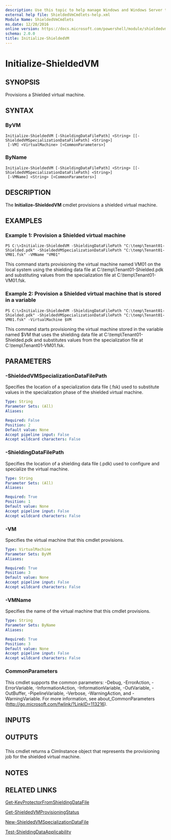```yaml
---
description: Use this topic to help manage Windows and Windows Server technologies with Windows PowerShell.
external help file: ShieldedVmCmdlets-help.xml
Module Name: ShieldedVmCmdlets
ms.date: 12/20/2016
online version: https://docs.microsoft.com/powershell/module/shieldedvmcmdlets/initialize-shieldedvm?view=windowsserver2016-ps&wt.mc_id=ps-gethelp
schema: 2.0.0
title: Initialize-ShieldedVM
---
```


# Initialize-ShieldedVM

## SYNOPSIS
Provisions a Shielded virtual machine.

## SYNTAX

### ByVM
```
Initialize-ShieldedVM [-ShieldingDataFilePath] <String> [[-ShieldedVMSpecializationDataFilePath] <String>]
 [-VM] <VirtualMachine> [<CommonParameters>]
```

### ByName
```
Initialize-ShieldedVM [-ShieldingDataFilePath] <String> [[-ShieldedVMSpecializationDataFilePath] <String>]
 [-VMName] <String> [<CommonParameters>]
```

## DESCRIPTION
The **Initialize-ShieldedVM** cmdlet provisions a shielded virtual machine.

## EXAMPLES

### Example 1: Provision a Shielded virtual machine
```
PS C:\>Initialize-ShieldedVM -ShieldingDataFilePath "C:\temp\Tenant01-Shielded.pdk" -ShieldedVMSpecializationDataFilePath "C:\temp\Tenant01-VM01.fsk" -VMName "VM01"
```

This command starts provisioning the virtual machine named VM01 on the local system using the shielding data file at C:\temp\Tenant01-Shielded.pdk and substituting values from the specialization file at C:\temp\Tenant01-VM01.fsk.

### Example 2: Provision a Shielded virtual machine that is stored in a variable
```
PS C:\>Initialize-ShieldedVM -ShieldingDataFilePath "C:\temp\Tenant01-Shielded.pdk" -ShieldedVMSpecializationDataFilePath "C:\temp\Tenant01-VM01.fsk" -VirtualMachine $VM
```

This command starts provisioning the virtual machine stored in the variable named $VM that uses the shielding data file at C:\temp\Tenant01-Shielded.pdk and substitutes values from the specialization file at C:\temp\Tenant01-VM01.fsk.

## PARAMETERS

### -ShieldedVMSpecializationDataFilePath
Specifies the location of a specialization data file (.fsk) used to substitute values in the specialization phase of the shielded virtual machine.

```yaml
Type: String
Parameter Sets: (All)
Aliases: 

Required: False
Position: 2
Default value: None
Accept pipeline input: False
Accept wildcard characters: False
```

### -ShieldingDataFilePath
Specifies the location of a shielding data file (.pdk) used to configure and specialize the virtual machine.

```yaml
Type: String
Parameter Sets: (All)
Aliases: 

Required: True
Position: 1
Default value: None
Accept pipeline input: False
Accept wildcard characters: False
```

### -VM
Specifies the virtual machine that this cmdlet provisions.

```yaml
Type: VirtualMachine
Parameter Sets: ByVM
Aliases: 

Required: True
Position: 3
Default value: None
Accept pipeline input: False
Accept wildcard characters: False
```

### -VMName
Specifies the name of the virtual machine that this cmdlet provisions.

```yaml
Type: String
Parameter Sets: ByName
Aliases: 

Required: True
Position: 3
Default value: None
Accept pipeline input: False
Accept wildcard characters: False
```

### CommonParameters
This cmdlet supports the common parameters: -Debug, -ErrorAction, -ErrorVariable, -InformationAction, -InformationVariable, -OutVariable, -OutBuffer, -PipelineVariable, -Verbose, -WarningAction, and -WarningVariable. For more information, see about_CommonParameters (http://go.microsoft.com/fwlink/?LinkID=113216).

## INPUTS

## OUTPUTS

###  
This cmdlet returns a CimInstance object that represents the provisioning job for the shielded virtual machine.

## NOTES

## RELATED LINKS

[Get-KeyProtectorFromShieldingDataFile](./Get-KeyProtectorFromShieldingDataFile.md)

[Get-ShieldedVMProvisioningStatus](./Get-ShieldedVMProvisioningStatus.md)

[New-ShieldedVMSpecializationDataFile](./New-ShieldedVMSpecializationDataFile.md)

[Test-ShieldingDataApplicability](./Test-ShieldingDataApplicability.md)

